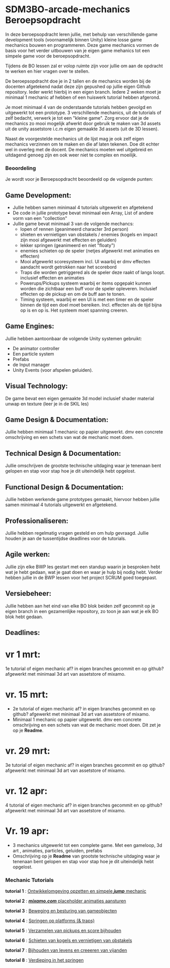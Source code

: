 # SDM3BO-arcade-mechanics Beroepsopdracht

In deze beroepsopdracht leren jullie, met behulp van verschillende game development tools (voornamelijk binnen Unity) kleine losse game mechanics bouwen en programmeren. Deze game mechanics vormen de basis voor het verder uitbouwen van je eigen game mehanics tot een simpele game voor de beroepsopdracht. 

Tijdens de BO lessen zal er volop ruimte zijn voor jullie om aan de opdracht te werken en hier vragen over te stellen. 

De beroepsopdracht doe je in 2 tallen en de mechanics worden bij de docenten afgetekend nadat deze zijn gepushed op jullie eigen Github repository. Ieder werkt hierbij in een eigen branch. Iedere 2 weken moet je minimaal 1 mechanic af hebben of een huiswerk tutorial hebben afgerond.

Je moet minimaal 4 van de onderstaande tutorials hebben gevolgd en uitgewerkt tot een prototype. 3 verschillende mechanics, uit de tutorials of zelf bedacht, verwerk je tot een "kleine game". Zorg ervoor dat je de mechanics zo mooi mogelijk afwerkt door gebruik te maken van 3d assets uit de unity assetstore i.c.m eigen gemaakte 3d assets (uit de 3D lessen).

Naast de voorgestelde mechanics uit de lijst mag je ook zelf eigen mechanics verzinnen om te maken en die af laten tekenen. Doe dit echter wel in overleg met de docent. De mechanics moeten wel uitgebreid en uitdagend genoeg zijn en ook weer niet te complex en moeilijk.


### Beoordeling

Je wordt voor je Beroepsopdracht beoordeeld op de volgende punten:

## Game Development:

* Jullie hebben samen minimaal 4 tutorials uitgewerkt en afgetekend
* De code in jullie prototype bevat minimaal een Array, List of andere vorm van een "collection"
* Jullie game bevat minimaal 3 van de volgende mechancs:
  * lopen of rennen (geanimeerd character 3rd person)
  * shieten en vernietigen van obstakels / enemies (kogels en impact zijn mooi afgewerkt met effecten en geluiden)
  * lekker springen (geanimeerd en niet "floaty")
  * enemies schieten op de speler (netjes afgewerkt met animaties en effecten)
  * Mooi afgewerkt scoresysteem incl. UI waarbij er dmv effecten aandacht wordt getrokken naar het scorebord
  * Traps die worden getriggered als de speler deze raakt of langs loopt. inclusief effecten en animaties
  * Powerups/Pickups systeem waarbij er items opgepakt kunnen worden die zichtbaar een buff voor de speler opleveren. Inclusief effecten op de pickup en om de buff aan te tonen.
  * Timing systeem, waarbij er een UI is met een timer en de speler binnen de tijd een doel moet bereiken. Incl. effecten als de tijd bijna op is en op is. Het systeem moet spanning creeren.
 
## Game Engines:

Jullie hebben aantoonbaar de volgende Unity systemen gebruikt:
* De animator controller
* Een particle system
* Prefabs
* de Input manager
* Unity Events (voor afspelen geluiden).

## Visual Technology:

De game bevat een eigen gemaakte 3d model inclusief shader material unwap en texture (leer je in de SKIL les)

## Game Design & Documentation:

Jullie hebben minimaal 1 mechanic op papier uitgewerkt. dmv een concrete omschrijving en een schets van wat de mechanic moet doen.

## Technical Design & Documentation:

Jullie omschrijven de grootste technische uitdaging waar je tenenaan bent gelopen en stap voor stap hoe je dit uiteindelijk hebt opgelost.

## Functional Design & Documentation:

Jullie hebben werkende game prototypes gemaakt, hiervoor hebben jullie samen minimaal 4 tutorials uitgewerkt en afgetekend.

## Professionaliseren:

Jullie hebben regelmatig vragen gesteld en om hulp gevraagd. Jullie houden je aan de tussentijdse deadlines voor de tutorials.

## Agile werken:

Jullie zijn elke BWP les gestart met een standup waarin je besproken hebt wat je hebt gedaan, wat je gaat doen en waar je hulp bij nodig hebt. Verder hebben jullie in de BWP lessen voor het project SCRUM goed toegepast.

## Versiebeheer:

Jullie hebben aan het eind van elke BO blok beiden zelf gecommit op je eigen branch in een gezamenlijke repository, zo toon je aan wat je elk BO blok hebt gedaan.


## Deadlines:
# vr 1 mrt:
1e tutorial of eigen mechanic af? in eigen branches gecommit en op github? afgewerkt met minimaal 3d art van assetstore of mixamo.

# vr. 15 mrt:
 * 2e tutorial of eigen mechanic af? in eigen branches gecommit en op github? afgewerkt met minimaal 3d art van assetstore of mixamo.
 * Minimaal 1 mechanic op papier uitgewerkt. dmv een concrete omschrijving en een schets van wat de mechanic moet doen. Dit zet je op je **Readme**.

# vr. 29 mrt:
3e tutorial of eigen mechanic af? in eigen branches gecommit en op github? afgewerkt met minimaal 3d art van assetstore of mixamo.
   
# vr. 12 apr:
4 tutorial of eigen mechanic af? in eigen branches gecommit en op github? afgewerkt met minimaal 3d art van assetstore of mixamo.

# Vr. 19 apr:
 * 3 mechanics uitgewerkt tot een complete game. Met een gameloop, 3d art , animaties,  particles, geluiden, prefabs
 * Omschrijving op je **Readme** van grootste technische uitdaging waar je tenenaan bent gelopen en stap voor stap hoe je dit uiteindelijk hebt opgelost.


### Mechanic Tutorials

**tutorial 1** : [Ontwikkelomgeving opzetten en simpele ***jump*** mechanic](https://github.com/erwinhenraat/SDM3PROG/tree/master/les1)

**tutorial 2** : [***mixamo.com*** placeholder animaties aansturen](https://github.com/erwinhenraat/SDM3PROG/tree/master/les2)

**tutorial 3** : [Beweging en besturing van gameobjecten](https://github.com/erwinhenraat/SDM3PROG/tree/master/les3) 

**tutorial 4** : [Springen op platforms (& traps)](https://github.com/erwinhenraat/SDM3PROG/tree/master/les4)

**tutorial 5** : [Verzamelen van pickups en score bijhouden](https://github.com/erwinhenraat/SDM3PROG/tree/master/les5)

**tutorial 6** : [Schieten van kogels en vernietigen van obstakels](https://github.com/erwinhenraat/SDM3PROG/tree/master/les6)

**tutorial 7** : [Bijhouden van levens en creeeren van vijanden](https://github.com/erwinhenraat/SDM3PROG/tree/master/les7)

**tutorial 8** : [Verdieping in het springen](https://github.com/erwinhenraat/SDM3PROG/tree/master/les8)




